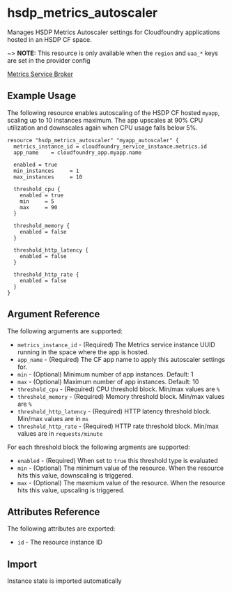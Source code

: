 # hsdp_metrics_autoscaler

Manages HSDP Metrics Autoscaler settings for Cloudfoundry applications hosted in an HSDP CF space.

~> **NOTE:** This resource is only available when the `region` and `uaa_*` keys are set in the provider config

[Metrics Service Broker](https://www.hsdp.io/documentation/metrics-service-broker)

## Example Usage

The following resource enables autoscaling of the HSDP CF hosted `myapp`, scaling up to 10 instances maximum.
The app upscales at 90% CPU utilization and downscales again when CPU usage falls below 5%.

```hcl
resource "hsdp_metrics_autoscaler" "myapp_autoscaler" {
  metrics_instance_id = cloudfoundry_service_instance.metrics.id
  app_name    = cloudfoundry_app.myapp.name
 
  enabled = true
  min_instances     = 1
  max_instances     = 10 

  threshold_cpu {
    enabled = true
    min     = 5
    max     = 90
  }

  threshold_memory {
    enabled = false
  }

  threshold_http_latency {
    enabled = false
  }

  threshold_http_rate {
    enabled = false
  }
}
```

## Argument Reference

The following arguments are supported:

* `metrics_instance_id` - (Required) The Metrics service instance UUID running in the space where the app is hosted.
* `app_name` - (Required) The CF app name to apply this autoscaler settings for.
* `min` - (Optional) Minimum number of app instances. Default: 1
* `max` - (Optional) Maximum number of app instances. Default: 10
* `threshold_cpu` - (Required) CPU threshold block. Min/max values are `%`
* `threshold_memory` - (Required) Memory threshold block. Min/max values are `%`
* `threshold_http_latency` - (Required) HTTP latency threshold block. Min/max values are in `ms`
* `threshold_http_rate` - (Required) HTTP rate threshold block. Min/max values are in `requests/minute`

For each threshold block the following argments are supported:

* `enabled` - (Required) When set to `true` this threshold type is evaluated
* `min` - (Optional) The minimum value of the resource. When the resource hits this value, downscaling is triggered.
* `max` - (Optional) The maxmium value of the resource. When the resource hits this value, upscaling is triggered.

## Attributes Reference

The following attributes are exported:

* `id` - The resource instance ID

## Import

Instance state is imported automatically
